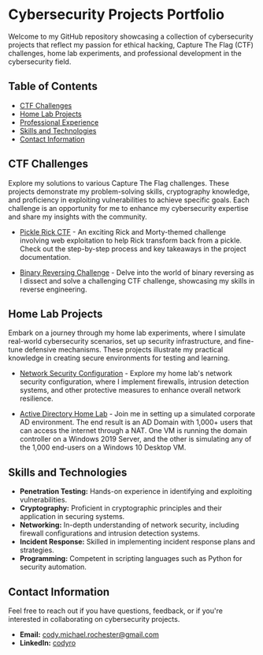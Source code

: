 # Cybersecurity Projects Portfolio

Welcome to my GitHub repository showcasing a collection of cybersecurity projects that reflect my passion for ethical hacking, Capture The Flag (CTF) challenges, home lab experiments, and professional development in the cybersecurity field.

## Table of Contents
- [CTF Challenges](#ctf-challenges)
- [Home Lab Projects](#home-lab-projects)
- [Professional Experience](#professional-experience)
- [Skills and Technologies](#skills-and-technologies)
- [Contact Information](#contact-information)

## CTF Challenges
Explore my solutions to various Capture The Flag challenges. These projects demonstrate my problem-solving skills, cryptography knowledge, and proficiency in exploiting vulnerabilities to achieve specific goals. Each challenge is an opportunity for me to enhance my cybersecurity expertise and share my insights with the community.

- [Pickle Rick CTF](https://github.com/Cody-Rochester/Cybersecurity/blob/main/Tryhackme/Pickle%20Rick%20CTF.md) - An exciting Rick and Morty-themed challenge involving web exploitation to help Rick transform back from a pickle. Check out the step-by-step process and key takeaways in the project documentation.

- [Binary Reversing Challenge](#) - Delve into the world of binary reversing as I dissect and solve a challenging CTF challenge, showcasing my skills in reverse engineering.

## Home Lab Projects
Embark on a journey through my home lab experiments, where I simulate real-world cybersecurity scenarios, set up security infrastructure, and fine-tune defensive mechanisms. These projects illustrate my practical knowledge in creating secure environments for testing and learning.

- [Network Security Configuration](#) - Explore my home lab's network security configuration, where I implement firewalls, intrusion detection systems, and other protective measures to enhance overall network resilience.

- [Active Directory Home Lab](https://github.com/Cody-Rochester/Cybersecurity/blob/main/Home%20Labs/Active%20Directory%20Home%20Lab.md) - Join me in setting up a simulated corporate AD environment. The end result is an AD Domain with 1,000+ users that can access the internet through a NAT. One VM is running the domain controller on a Windows 2019 Server, and the other is simulating any of the 1,000 end-users on a Windows 10 Desktop VM. 

## Skills and Technologies
- **Penetration Testing:** Hands-on experience in identifying and exploiting vulnerabilities.
- **Cryptography:** Proficient in cryptographic principles and their application in securing systems.
- **Networking:** In-depth understanding of network security, including firewall configurations and intrusion detection systems.
- **Incident Response:** Skilled in implementing incident response plans and strategies.
- **Programming:** Competent in scripting languages such as Python for security automation.

## Contact Information
Feel free to reach out if you have questions, feedback, or if you're interested in collaborating on cybersecurity projects.

- **Email:** cody.michael.rochester@gmail.com
- **LinkedIn:** [codyro](https://linkedin.com/in/codyro)
